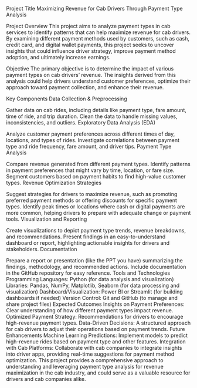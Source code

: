 Project Title
Maximizing Revenue for Cab Drivers Through Payment Type Analysis

Project Overview
This project aims to analyze payment types in cab services to identify patterns that can help maximize revenue for cab drivers. By examining different payment methods used by customers, such as cash, credit card, and digital wallet payments, this project seeks to uncover insights that could influence driver strategy, improve payment method adoption, and ultimately increase earnings.

Objective
The primary objective is to determine the impact of various payment types on cab drivers’ revenue. The insights derived from this analysis could help drivers understand customer preferences, optimize their approach toward payment collection, and enhance their revenue.

Key Components
Data Collection & Preprocessing

Gather data on cab rides, including details like payment type, fare amount, time of ride, and trip duration.
Clean the data to handle missing values, inconsistencies, and outliers.
Exploratory Data Analysis (EDA)

Analyze customer payment preferences across different times of day, locations, and types of rides.
Investigate correlations between payment type and ride frequency, fare amount, and driver tips.
Payment Type Analysis

Compare revenue generated from different payment types.
Identify patterns in payment preferences that might vary by time, location, or fare size.
Segment customers based on payment habits to find high-value customer types.
Revenue Optimization Strategies

Suggest strategies for drivers to maximize revenue, such as promoting preferred payment methods or offering discounts for specific payment types.
Identify peak times or locations where cash or digital payments are more common, helping drivers to prepare with adequate change or payment tools.
Visualization and Reporting

Create visualizations to depict payment type trends, revenue breakdowns, and recommendations.
Present findings in an easy-to-understand dashboard or report, highlighting actionable insights for drivers and stakeholders.
Documentation

Prepare a report or presentation (like the PPT you have) summarizing the findings, methodology, and recommended actions.
Include documentation in the GitHub repository for easy reference.
Tools and Technologies
Programming Languages: Python (for data analysis and visualization)
Libraries: Pandas, NumPy, Matplotlib, Seaborn (for data processing and visualization)
Dashboard/Visualization: Power BI or Streamlit (for building dashboards if needed)
Version Control: Git and GitHub (to manage and share project files)
Expected Outcomes
Insights on Payment Preferences: Clear understanding of how different payment types impact revenue.
Optimized Payment Strategy: Recommendations for drivers to encourage high-revenue payment types.
Data-Driven Decisions: A structured approach for cab drivers to adjust their operations based on payment trends.
Future Enhancements
Machine Learning Predictions: Implement models to predict high-revenue rides based on payment type and other features.
Integration with Cab Platforms: Collaborate with cab companies to integrate insights into driver apps, providing real-time suggestions for payment method optimization.
This project provides a comprehensive approach to understanding and leveraging payment type analysis for revenue maximization in the cab industry, and could serve as a valuable resource for drivers and cab companies alike.
